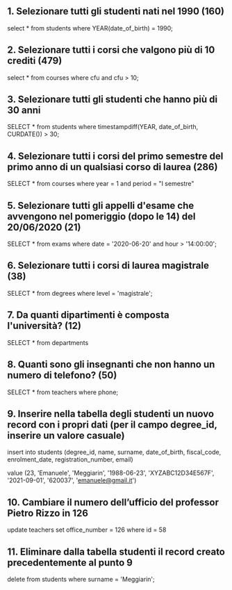 ## 1. Selezionare tutti gli studenti nati nel 1990 (160)

select \*
from students
where YEAR(date_of_birth) = 1990;

## 2. Selezionare tutti i corsi che valgono più di 10 crediti (479)

select \*
from courses
where cfu
and cfu > 10;

## 3. Selezionare tutti gli studenti che hanno più di 30 anni

SELECT \*
from students
where timestampdiff(YEAR, date_of_birth, CURDATE()) > 30;

## 4. Selezionare tutti i corsi del primo semestre del primo anno di un qualsiasi corso di laurea (286)

SELECT \*
from courses
where year = 1
and period = "I semestre"

## 5. Selezionare tutti gli appelli d'esame che avvengono nel pomeriggio (dopo le 14) del 20/06/2020 (21)

SELECT \*
from exams
where date = '2020-06-20'
and hour > '14:00:00';

## 6. Selezionare tutti i corsi di laurea magistrale (38)

SELECT \*
from degrees
where level = 'magistrale';

## 7. Da quanti dipartimenti è composta l'università? (12)

SELECT \*
from departments

## 8. Quanti sono gli insegnanti che non hanno un numero di telefono? (50)

SELECT \*
from teachers
where phone;

## 9. Inserire nella tabella degli studenti un nuovo record con i propri dati (per il campo degree_id, inserire un valore casuale)

insert into students (degree_id, name, surname, date_of_birth, fiscal_code, enrolment_date, registration_number, email)

value (23, 'Emanuele', 'Meggiarin', '1988-06-23', 'XYZABC12D34E567F', '2021-09-01', '620037', 'emanuele@gmail.it')

<!-- Numero totale di record con 👇
SELECT COUNT(*) FROM students; -->

## 10. Cambiare il numero dell’ufficio del professor Pietro Rizzo in 126

update teachers
set office_number = 126
where id = 58

## 11. Eliminare dalla tabella studenti il record creato precedentemente al punto 9

<!-- disabilito temporaneamente la modalità di safe update con 👇
SET SQL_SAFE_UPDATES = 0; -->

delete from students
where surname = 'Meggiarin';

<!-- abilito nuovamente la modalità di safe update con 👇
SET SQL_SAFE_UPDATES = 1; -->
